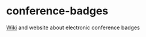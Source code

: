 # conference-badges
[Wiki](https://github.com/unwiredben/conference-badges/wiki) and website about electronic conference badges
